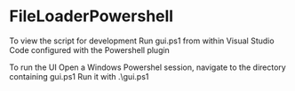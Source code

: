 ﻿# FileLoaderPowershell

To view the script for development
Run gui.ps1 from within Visual Studio Code configured with the Powershell plugin

To run the UI
Open a Windows Powershel session, navigate to the directory containing gui.ps1
Run it with .\gui.ps1
